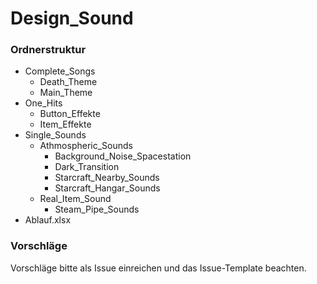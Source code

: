 # Design_Sound

### Ordnerstruktur

+ Complete_Songs
	+ Death_Theme
	+ Main_Theme
+ One_Hits
	+ Button_Effekte
	+ Item_Effekte
+ Single_Sounds
	+ Athmospheric_Sounds
		+ Background_Noise_Spacestation
		+ Dark_Transition
		+ Starcraft_Nearby_Sounds
		+ Starcraft_Hangar_Sounds
	+ Real_Item_Sound
		+ Steam_Pipe_Sounds
+ Ablauf.xlsx

### Vorschläge

Vorschläge bitte als Issue einreichen und das Issue-Template beachten.